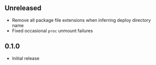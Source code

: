 Unreleased
----------
- Remove all package file extensions when inferring deploy directory
  name
- Fixed occasional `proc` unmount failures


0.1.0
-----
- Initial release
